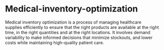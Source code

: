 # Medical-inventory-optimization
Medical inventory optimization is a process of managing healthcare supplies efficiently to ensure that the right products are available at the right time, in the right quantities and at the right locations. It involves demand variability to make informed decisions that minimize stockouts, and lower costs while maintaining high-quality patient care.

